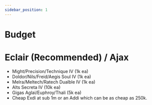 ```yaml
---
sidebar_position: 1
---
```


# Budget

# Eclair (Recommended) / Ajax 
- Might/Precision/Technique IV (1k ea)
- Doldor/Nils/Freid/Aegis Soul IV (1k ea)
- Melra/Meltech/Ratech Dualble IV (1k ea)
- Alts Secreta IV (10k ea)
- Gigas Aglai/Euphroy/Thali (5k ea)
- Cheap Exdi at sub 1m or an Addi which can be as cheap as 250k.